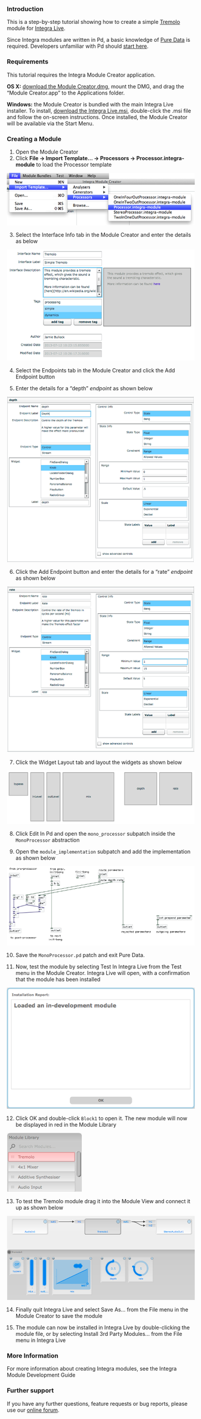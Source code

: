 ### Introduction

This is a step-by-step tutorial showing how to create a simple [Tremolo](http://en.wikipedia.org/wiki/Tremolo) module for [Integra Live](http://integralive.org). 

Since Integra modules are written in Pd, a basic knowledge of [Pure Data](http://puredata.info) is required. Developers unfamiliar with Pd should [start here](http://puredata.info/docs/StartHere/).

### Requirements

This tutorial requires the Integra Module Creator application.

**OS X:** [download the Module Creator.dmg](http://sourceforge.net/projects/integralive/files/), mount the DMG, and drag the “Module Creator.app” to the Applications folder.

**Windows:** the Module Creator is bundled with the main Integra Live installer. To install, [download the Integra Live.msi](http://sourceforge.net/projects/integralive/files/), double-click the .msi file and follow the on-screen instructions. Once installed, the Module Creator will be available via the Start Menu.

### Creating a Module

1. Open the Module Creator
2. Click **File -> Import Template... -> Processors -> Processor.integra-module** to load the Processor template

 ![](../../page-images/import_processor.png)

3. Select the Interface Info tab in the Module Creator and enter the details as below

 ![](../../page-images/tremolo_info.png)


4. Select the Endpoints tab in the Module Creator and click the Add Endpoint button

5. Enter the details for a “depth” *endpoint* as shown below

  ![](../../page-images/tremolo_depth.png)

6. Click the Add Endpoint button and enter the details for a “rate” *endpoint* as shown below

  ![](../../page-images/tremolo_rate.png)

7. Click the Widget Layout tab and layout the widgets as shown below

  ![](../../page-images/tremolo_layout.png)

8. Click Edit In Pd and open the `mono_processor` subpatch inside the `MonoProcessor` abstraction

9. Open the `module_implementation` subpatch and add the implementation as shown below

  ![](../../page-images/tremolo_implementation.png)

10. Save the `MonoProcessor.pd` patch and exit Pure Data. 

11. Now, test the module by selecting Test In Integra Live from the Test menu in the Module Creator. Integra Live will open, with a confirmation that the module has been installed

  ![](../../page-images/tremolo_install_confirmation.png)

12. Click OK and double-click `Block1` to open it. The new module will now be displayed in red in the Module Library

  ![](../../page-images/tremolo_in_module_library.png)

13. To test the Tremolo module drag it into the Module View and connect it up as shown below

  ![](../../page-images/tremolo_in_module_view.png)

14. Finally quit Integra Live and select Save As... from the File menu in the Module Creator to save the module

15. The module can now be installed in Integra Live by double-clicking the module file, or by selecting Install 3rd Party Modules... from the File menu in Integra Live


### More Information

For more information about creating Integra modules, see the Integra Module Development Guide

### Further support

If you have any further questions, feature requests or bug reports, please use our [online forum](http://integralive.org/forum).

<link rel="stylesheet" type="text/css" href="../../page-images/style.css" media="screen" />

